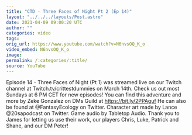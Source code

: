 ```yaml
---
title: "CTD - Three Faces of Night Pt 2 (Ep 14)"
layout: "../../../layouts/Post.astro"
date: 2021-04-09 09:00:20 UTC
author: ""
categories: video
tags: 
orig_url: https://www.youtube.com/watch?v=N6nvsOQ_K_o
video_embed: N6nvsOQ_K_o
image:
permalink: /:categories/:title/
source: YouTube
---
```

Episode 14 - Three Faces of Night (Pt 1) was streamed live on our Twitch channel at Twitch.tv/crittestdummies on March 14th. Check us out most Sundays at 6 PM CET for new episodes! You can find this adventure and more by Zeke Gonzalez on DMs Guild at https://bit.ly/2PPAguf He can also be found at @FantasyEcology on Twitter. Character art made by Lance @20sapodcast on Twitter. Game audio by Tabletop Audio. Thank you to James for letting us use their work, our players Chris, Luke, Patrick and Shane, and our DM Peter!